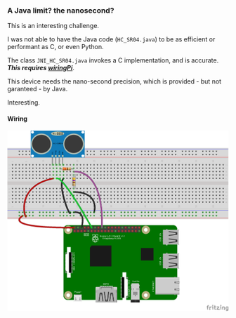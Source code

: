 ### A Java limit? the nanosecond?
This is an interesting challenge.

I was not able to have the Java code (`HC_SR04.java`) to be as efficient or performant as C, or even Python.

The class `JNI_HC_SR04.java` invokes a C implementation, and is accurate.
**_This requires [wiringPi](http://wiringpi.com/download-and-install/)_**.

This device needs the nano-second precision, which is provided - but not garanteed - by Java.

Interesting.

#### Wiring

![Wiring](./HC-SR04_bb.png)
